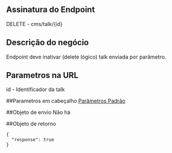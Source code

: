 ## Assinatura do Endpoint

DELETE - cms/talk/{id}

## Descrição do negócio
Endpoint deve inativar (delete lógico) talk enviada por parâmetro.

## Parametros na URL
id - Identificador da talk

##Parametros em cabeçalho
[Parâmetros Padrão](/API-\(Endpoints\)/Parâmetros-Padrão)

##Objeto de envio
Não há

##Objeto de retorno

```
{
  "response": true
}
```